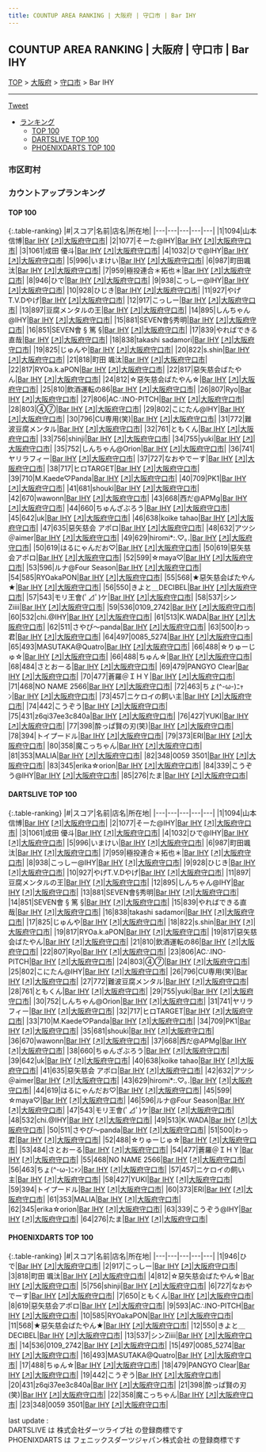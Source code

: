 ```yaml
---
title: COUNTUP AREA RANKING | 大阪府 | 守口市 | Bar IHY
---
```

## COUNTUP AREA RANKING | 大阪府 | 守口市 | Bar IHY

[TOP](/darts/rank/) > [大阪府](/darts/rank/大阪府/) > [守口市](/darts/rank/大阪府/守口市/) > Bar IHY

___

<a href="https://twitter.com/share?ref_src=twsrc%5Etfw" data-text="COUNTUP AREA RANKING | 大阪府守口市Bar IHY" class="twitter-share-button" data-hashtags="DARTSLIVE,PHOENIXDARTS,darts,ダーツ" data-show-count="false">Tweet</a>

* [ランキング](#カウントアップランキング)
    * [TOP 100](#top-100)
    * [DARTSLIVE TOP 100](#dartslive-top-100)
    * [PHOENIXDARTS TOP 100](#phoenixdarts-top-100)

### 市区町村

<ul>

</ul>

### カウントアップランキング

#### TOP 100



{:.table-ranking}
|#|スコア|名前|店名|所在地|
|---|---|---|---|---|
|1|1094|<span class="rank-name-dl">山本 信博</span>|<a href="/darts/rank/shops/8102d3604b03c5b10d9b047a20a7ba1e.html">Bar IHY</a> <a href="https://search.dartslive.com/jp/shop/8102d3604b03c5b10d9b047a20a7ba1e">[↗]</a>|<a href="/darts/rank/大阪府/守口市">大阪府守口市</a>|
|2|1077|<span class="rank-name-dl">そーた@IHY</span>|<a href="/darts/rank/shops/8102d3604b03c5b10d9b047a20a7ba1e.html">Bar IHY</a> <a href="https://search.dartslive.com/jp/shop/8102d3604b03c5b10d9b047a20a7ba1e">[↗]</a>|<a href="/darts/rank/大阪府/守口市">大阪府守口市</a>|
|3|1061|<span class="rank-name-dl">成田 優斗</span>|<a href="/darts/rank/shops/8102d3604b03c5b10d9b047a20a7ba1e.html">Bar IHY</a> <a href="https://search.dartslive.com/jp/shop/8102d3604b03c5b10d9b047a20a7ba1e">[↗]</a>|<a href="/darts/rank/大阪府/守口市">大阪府守口市</a>|
|4|1032|<span class="rank-name-dl">ひで@IHY</span>|<a href="/darts/rank/shops/8102d3604b03c5b10d9b047a20a7ba1e.html">Bar IHY</a> <a href="https://search.dartslive.com/jp/shop/8102d3604b03c5b10d9b047a20a7ba1e">[↗]</a>|<a href="/darts/rank/大阪府/守口市">大阪府守口市</a>|
|5|996|<span class="rank-name-dl">いまけい</span>|<a href="/darts/rank/shops/8102d3604b03c5b10d9b047a20a7ba1e.html">Bar IHY</a> <a href="https://search.dartslive.com/jp/shop/8102d3604b03c5b10d9b047a20a7ba1e">[↗]</a>|<a href="/darts/rank/大阪府/守口市">大阪府守口市</a>|
|6|987|<span class="rank-name-dl">町田颯汰</span>|<a href="/darts/rank/shops/8102d3604b03c5b10d9b047a20a7ba1e.html">Bar IHY</a> <a href="https://search.dartslive.com/jp/shop/8102d3604b03c5b10d9b047a20a7ba1e">[↗]</a>|<a href="/darts/rank/大阪府/守口市">大阪府守口市</a>|
|7|959|<span class="rank-name-dl">極投連合＊拓也＊</span>|<a href="/darts/rank/shops/8102d3604b03c5b10d9b047a20a7ba1e.html">Bar IHY</a> <a href="https://search.dartslive.com/jp/shop/8102d3604b03c5b10d9b047a20a7ba1e">[↗]</a>|<a href="/darts/rank/大阪府/守口市">大阪府守口市</a>|
|8|946|<span class="rank-name-pd">ひで</span>|<a href="/darts/rank/shops/67299.html">Bar IHY</a> <a href="https://vs.phoenixdarts.com/jp/shop/shopDetailInfo/s_67299?s_seq=67299">[↗]</a>|<a href="/darts/rank/大阪府/守口市">大阪府守口市</a>|
|9|938|<span class="rank-name-dl">こっしー@IHY</span>|<a href="/darts/rank/shops/8102d3604b03c5b10d9b047a20a7ba1e.html">Bar IHY</a> <a href="https://search.dartslive.com/jp/shop/8102d3604b03c5b10d9b047a20a7ba1e">[↗]</a>|<a href="/darts/rank/大阪府/守口市">大阪府守口市</a>|
|10|928|<span class="rank-name-dl">ひじき</span>|<a href="/darts/rank/shops/8102d3604b03c5b10d9b047a20a7ba1e.html">Bar IHY</a> <a href="https://search.dartslive.com/jp/shop/8102d3604b03c5b10d9b047a20a7ba1e">[↗]</a>|<a href="/darts/rank/大阪府/守口市">大阪府守口市</a>|
|11|927|<span class="rank-name-dl">やげT.V.Dやげ</span>|<a href="/darts/rank/shops/8102d3604b03c5b10d9b047a20a7ba1e.html">Bar IHY</a> <a href="https://search.dartslive.com/jp/shop/8102d3604b03c5b10d9b047a20a7ba1e">[↗]</a>|<a href="/darts/rank/大阪府/守口市">大阪府守口市</a>|
|12|917|<span class="rank-name-pd">こっしー</span>|<a href="/darts/rank/shops/67299.html">Bar IHY</a> <a href="https://vs.phoenixdarts.com/jp/shop/shopDetailInfo/s_67299?s_seq=67299">[↗]</a>|<a href="/darts/rank/大阪府/守口市">大阪府守口市</a>|
|13|897|<span class="rank-name-dl">豆腐メンタルの王</span>|<a href="/darts/rank/shops/8102d3604b03c5b10d9b047a20a7ba1e.html">Bar IHY</a> <a href="https://search.dartslive.com/jp/shop/8102d3604b03c5b10d9b047a20a7ba1e">[↗]</a>|<a href="/darts/rank/大阪府/守口市">大阪府守口市</a>|
|14|895|<span class="rank-name-dl">しんちゃん@IHY</span>|<a href="/darts/rank/shops/8102d3604b03c5b10d9b047a20a7ba1e.html">Bar IHY</a> <a href="https://search.dartslive.com/jp/shop/8102d3604b03c5b10d9b047a20a7ba1e">[↗]</a>|<a href="/darts/rank/大阪府/守口市">大阪府守口市</a>|
|15|881|<span class="rank-name-dl">SEVEN會§秀明</span>|<a href="/darts/rank/shops/8102d3604b03c5b10d9b047a20a7ba1e.html">Bar IHY</a> <a href="https://search.dartslive.com/jp/shop/8102d3604b03c5b10d9b047a20a7ba1e">[↗]</a>|<a href="/darts/rank/大阪府/守口市">大阪府守口市</a>|
|16|851|<span class="rank-name-dl">SEVEN會 § 篤 §</span>|<a href="/darts/rank/shops/8102d3604b03c5b10d9b047a20a7ba1e.html">Bar IHY</a> <a href="https://search.dartslive.com/jp/shop/8102d3604b03c5b10d9b047a20a7ba1e">[↗]</a>|<a href="/darts/rank/大阪府/守口市">大阪府守口市</a>|
|17|839|<span class="rank-name-dl">やればできる直哉</span>|<a href="/darts/rank/shops/8102d3604b03c5b10d9b047a20a7ba1e.html">Bar IHY</a> <a href="https://search.dartslive.com/jp/shop/8102d3604b03c5b10d9b047a20a7ba1e">[↗]</a>|<a href="/darts/rank/大阪府/守口市">大阪府守口市</a>|
|18|838|<span class="rank-name-dl">takashi sadamori</span>|<a href="/darts/rank/shops/8102d3604b03c5b10d9b047a20a7ba1e.html">Bar IHY</a> <a href="https://search.dartslive.com/jp/shop/8102d3604b03c5b10d9b047a20a7ba1e">[↗]</a>|<a href="/darts/rank/大阪府/守口市">大阪府守口市</a>|
|19|825|<span class="rank-name-dl">じゅんや</span>|<a href="/darts/rank/shops/8102d3604b03c5b10d9b047a20a7ba1e.html">Bar IHY</a> <a href="https://search.dartslive.com/jp/shop/8102d3604b03c5b10d9b047a20a7ba1e">[↗]</a>|<a href="/darts/rank/大阪府/守口市">大阪府守口市</a>|
|20|822|<span class="rank-name-dl">s.shin</span>|<a href="/darts/rank/shops/8102d3604b03c5b10d9b047a20a7ba1e.html">Bar IHY</a> <a href="https://search.dartslive.com/jp/shop/8102d3604b03c5b10d9b047a20a7ba1e">[↗]</a>|<a href="/darts/rank/大阪府/守口市">大阪府守口市</a>|
|21|818|<span class="rank-name-pd"><span class="pro-icon-pd"></span>町田 颯汰</span>|<a href="/darts/rank/shops/67299.html">Bar IHY</a> <a href="https://vs.phoenixdarts.com/jp/shop/shopDetailInfo/s_67299?s_seq=67299">[↗]</a>|<a href="/darts/rank/大阪府/守口市">大阪府守口市</a>|
|22|817|<span class="rank-name-dl">RYOa.k.aPON</span>|<a href="/darts/rank/shops/8102d3604b03c5b10d9b047a20a7ba1e.html">Bar IHY</a> <a href="https://search.dartslive.com/jp/shop/8102d3604b03c5b10d9b047a20a7ba1e">[↗]</a>|<a href="/darts/rank/大阪府/守口市">大阪府守口市</a>|
|22|817|<span class="rank-name-dl">惡矢慈会ばたやん</span>|<a href="/darts/rank/shops/8102d3604b03c5b10d9b047a20a7ba1e.html">Bar IHY</a> <a href="https://search.dartslive.com/jp/shop/8102d3604b03c5b10d9b047a20a7ba1e">[↗]</a>|<a href="/darts/rank/大阪府/守口市">大阪府守口市</a>|
|24|812|<span class="rank-name-pd">☆惡矢慈会ばたやん☆</span>|<a href="/darts/rank/shops/67299.html">Bar IHY</a> <a href="https://vs.phoenixdarts.com/jp/shop/shopDetailInfo/s_67299?s_seq=67299">[↗]</a>|<a href="/darts/rank/大阪府/守口市">大阪府守口市</a>|
|25|810|<span class="rank-name-dl">飲酒運転の86</span>|<a href="/darts/rank/shops/8102d3604b03c5b10d9b047a20a7ba1e.html">Bar IHY</a> <a href="https://search.dartslive.com/jp/shop/8102d3604b03c5b10d9b047a20a7ba1e">[↗]</a>|<a href="/darts/rank/大阪府/守口市">大阪府守口市</a>|
|26|807|<span class="rank-name-dl">Ryo</span>|<a href="/darts/rank/shops/8102d3604b03c5b10d9b047a20a7ba1e.html">Bar IHY</a> <a href="https://search.dartslive.com/jp/shop/8102d3604b03c5b10d9b047a20a7ba1e">[↗]</a>|<a href="/darts/rank/大阪府/守口市">大阪府守口市</a>|
|27|806|<span class="rank-name-dl">AC∴INO-PITCH</span>|<a href="/darts/rank/shops/8102d3604b03c5b10d9b047a20a7ba1e.html">Bar IHY</a> <a href="https://search.dartslive.com/jp/shop/8102d3604b03c5b10d9b047a20a7ba1e">[↗]</a>|<a href="/darts/rank/大阪府/守口市">大阪府守口市</a>|
|28|803|<span class="rank-name-dl">④⑦</span>|<a href="/darts/rank/shops/8102d3604b03c5b10d9b047a20a7ba1e.html">Bar IHY</a> <a href="https://search.dartslive.com/jp/shop/8102d3604b03c5b10d9b047a20a7ba1e">[↗]</a>|<a href="/darts/rank/大阪府/守口市">大阪府守口市</a>|
|29|802|<span class="rank-name-dl">こにたん@IHY</span>|<a href="/darts/rank/shops/8102d3604b03c5b10d9b047a20a7ba1e.html">Bar IHY</a> <a href="https://search.dartslive.com/jp/shop/8102d3604b03c5b10d9b047a20a7ba1e">[↗]</a>|<a href="/darts/rank/大阪府/守口市">大阪府守口市</a>|
|30|796|<span class="rank-name-dl">CU専用(笑)</span>|<a href="/darts/rank/shops/8102d3604b03c5b10d9b047a20a7ba1e.html">Bar IHY</a> <a href="https://search.dartslive.com/jp/shop/8102d3604b03c5b10d9b047a20a7ba1e">[↗]</a>|<a href="/darts/rank/大阪府/守口市">大阪府守口市</a>|
|31|772|<span class="rank-name-dl">難波豆腐メンタル</span>|<a href="/darts/rank/shops/8102d3604b03c5b10d9b047a20a7ba1e.html">Bar IHY</a> <a href="https://search.dartslive.com/jp/shop/8102d3604b03c5b10d9b047a20a7ba1e">[↗]</a>|<a href="/darts/rank/大阪府/守口市">大阪府守口市</a>|
|32|761|<span class="rank-name-dl">ともくん</span>|<a href="/darts/rank/shops/8102d3604b03c5b10d9b047a20a7ba1e.html">Bar IHY</a> <a href="https://search.dartslive.com/jp/shop/8102d3604b03c5b10d9b047a20a7ba1e">[↗]</a>|<a href="/darts/rank/大阪府/守口市">大阪府守口市</a>|
|33|756|<span class="rank-name-pd">shinji</span>|<a href="/darts/rank/shops/67299.html">Bar IHY</a> <a href="https://vs.phoenixdarts.com/jp/shop/shopDetailInfo/s_67299?s_seq=67299">[↗]</a>|<a href="/darts/rank/大阪府/守口市">大阪府守口市</a>|
|34|755|<span class="rank-name-dl">yuki</span>|<a href="/darts/rank/shops/8102d3604b03c5b10d9b047a20a7ba1e.html">Bar IHY</a> <a href="https://search.dartslive.com/jp/shop/8102d3604b03c5b10d9b047a20a7ba1e">[↗]</a>|<a href="/darts/rank/大阪府/守口市">大阪府守口市</a>|
|35|752|<span class="rank-name-dl">しんちゃん@Orion</span>|<a href="/darts/rank/shops/8102d3604b03c5b10d9b047a20a7ba1e.html">Bar IHY</a> <a href="https://search.dartslive.com/jp/shop/8102d3604b03c5b10d9b047a20a7ba1e">[↗]</a>|<a href="/darts/rank/大阪府/守口市">大阪府守口市</a>|
|36|741|<span class="rank-name-dl">ヤリラフィー</span>|<a href="/darts/rank/shops/8102d3604b03c5b10d9b047a20a7ba1e.html">Bar IHY</a> <a href="https://search.dartslive.com/jp/shop/8102d3604b03c5b10d9b047a20a7ba1e">[↗]</a>|<a href="/darts/rank/大阪府/守口市">大阪府守口市</a>|
|37|727|<span class="rank-name-pd">なおやでーす</span>|<a href="/darts/rank/shops/67299.html">Bar IHY</a> <a href="https://vs.phoenixdarts.com/jp/shop/shopDetailInfo/s_67299?s_seq=67299">[↗]</a>|<a href="/darts/rank/大阪府/守口市">大阪府守口市</a>|
|38|717|<span class="rank-name-dl">ヒロTARGET</span>|<a href="/darts/rank/shops/8102d3604b03c5b10d9b047a20a7ba1e.html">Bar IHY</a> <a href="https://search.dartslive.com/jp/shop/8102d3604b03c5b10d9b047a20a7ba1e">[↗]</a>|<a href="/darts/rank/大阪府/守口市">大阪府守口市</a>|
|39|710|<span class="rank-name-dl">M.Kaede♡Panda</span>|<a href="/darts/rank/shops/8102d3604b03c5b10d9b047a20a7ba1e.html">Bar IHY</a> <a href="https://search.dartslive.com/jp/shop/8102d3604b03c5b10d9b047a20a7ba1e">[↗]</a>|<a href="/darts/rank/大阪府/守口市">大阪府守口市</a>|
|40|709|<span class="rank-name-dl">PK1</span>|<a href="/darts/rank/shops/8102d3604b03c5b10d9b047a20a7ba1e.html">Bar IHY</a> <a href="https://search.dartslive.com/jp/shop/8102d3604b03c5b10d9b047a20a7ba1e">[↗]</a>|<a href="/darts/rank/大阪府/守口市">大阪府守口市</a>|
|41|681|<span class="rank-name-dl">shouki</span>|<a href="/darts/rank/shops/8102d3604b03c5b10d9b047a20a7ba1e.html">Bar IHY</a> <a href="https://search.dartslive.com/jp/shop/8102d3604b03c5b10d9b047a20a7ba1e">[↗]</a>|<a href="/darts/rank/大阪府/守口市">大阪府守口市</a>|
|42|670|<span class="rank-name-dl">wawonn</span>|<a href="/darts/rank/shops/8102d3604b03c5b10d9b047a20a7ba1e.html">Bar IHY</a> <a href="https://search.dartslive.com/jp/shop/8102d3604b03c5b10d9b047a20a7ba1e">[↗]</a>|<a href="/darts/rank/大阪府/守口市">大阪府守口市</a>|
|43|668|<span class="rank-name-dl">西だ@APMg</span>|<a href="/darts/rank/shops/8102d3604b03c5b10d9b047a20a7ba1e.html">Bar IHY</a> <a href="https://search.dartslive.com/jp/shop/8102d3604b03c5b10d9b047a20a7ba1e">[↗]</a>|<a href="/darts/rank/大阪府/守口市">大阪府守口市</a>|
|44|660|<span class="rank-name-dl">ちゅんざぶろう</span>|<a href="/darts/rank/shops/8102d3604b03c5b10d9b047a20a7ba1e.html">Bar IHY</a> <a href="https://search.dartslive.com/jp/shop/8102d3604b03c5b10d9b047a20a7ba1e">[↗]</a>|<a href="/darts/rank/大阪府/守口市">大阪府守口市</a>|
|45|642|<span class="rank-name-dl">uk</span>|<a href="/darts/rank/shops/8102d3604b03c5b10d9b047a20a7ba1e.html">Bar IHY</a> <a href="https://search.dartslive.com/jp/shop/8102d3604b03c5b10d9b047a20a7ba1e">[↗]</a>|<a href="/darts/rank/大阪府/守口市">大阪府守口市</a>|
|46|638|<span class="rank-name-dl">koike tahao</span>|<a href="/darts/rank/shops/8102d3604b03c5b10d9b047a20a7ba1e.html">Bar IHY</a> <a href="https://search.dartslive.com/jp/shop/8102d3604b03c5b10d9b047a20a7ba1e">[↗]</a>|<a href="/darts/rank/大阪府/守口市">大阪府守口市</a>|
|47|635|<span class="rank-name-dl">惡矢慈会 アポロ</span>|<a href="/darts/rank/shops/8102d3604b03c5b10d9b047a20a7ba1e.html">Bar IHY</a> <a href="https://search.dartslive.com/jp/shop/8102d3604b03c5b10d9b047a20a7ba1e">[↗]</a>|<a href="/darts/rank/大阪府/守口市">大阪府守口市</a>|
|48|632|<span class="rank-name-dl">アツシ＠aimer</span>|<a href="/darts/rank/shops/8102d3604b03c5b10d9b047a20a7ba1e.html">Bar IHY</a> <a href="https://search.dartslive.com/jp/shop/8102d3604b03c5b10d9b047a20a7ba1e">[↗]</a>|<a href="/darts/rank/大阪府/守口市">大阪府守口市</a>|
|49|629|<span class="rank-name-dl">hiromi*:.♡｡.</span>|<a href="/darts/rank/shops/8102d3604b03c5b10d9b047a20a7ba1e.html">Bar IHY</a> <a href="https://search.dartslive.com/jp/shop/8102d3604b03c5b10d9b047a20a7ba1e">[↗]</a>|<a href="/darts/rank/大阪府/守口市">大阪府守口市</a>|
|50|619|<span class="rank-name-dl">はるにゃんだお♡</span>|<a href="/darts/rank/shops/8102d3604b03c5b10d9b047a20a7ba1e.html">Bar IHY</a> <a href="https://search.dartslive.com/jp/shop/8102d3604b03c5b10d9b047a20a7ba1e">[↗]</a>|<a href="/darts/rank/大阪府/守口市">大阪府守口市</a>|
|50|619|<span class="rank-name-pd">惡矢慈会アポロ</span>|<a href="/darts/rank/shops/67299.html">Bar IHY</a> <a href="https://vs.phoenixdarts.com/jp/shop/shopDetailInfo/s_67299?s_seq=67299">[↗]</a>|<a href="/darts/rank/大阪府/守口市">大阪府守口市</a>|
|52|599|<span class="rank-name-dl">☆maya♡</span>|<a href="/darts/rank/shops/8102d3604b03c5b10d9b047a20a7ba1e.html">Bar IHY</a> <a href="https://search.dartslive.com/jp/shop/8102d3604b03c5b10d9b047a20a7ba1e">[↗]</a>|<a href="/darts/rank/大阪府/守口市">大阪府守口市</a>|
|53|596|<span class="rank-name-dl">ルナ@Four Season</span>|<a href="/darts/rank/shops/8102d3604b03c5b10d9b047a20a7ba1e.html">Bar IHY</a> <a href="https://search.dartslive.com/jp/shop/8102d3604b03c5b10d9b047a20a7ba1e">[↗]</a>|<a href="/darts/rank/大阪府/守口市">大阪府守口市</a>|
|54|585|<span class="rank-name-pd">RYOakaPON</span>|<a href="/darts/rank/shops/67299.html">Bar IHY</a> <a href="https://vs.phoenixdarts.com/jp/shop/shopDetailInfo/s_67299?s_seq=67299">[↗]</a>|<a href="/darts/rank/大阪府/守口市">大阪府守口市</a>|
|55|568|<span class="rank-name-pd">★惡矢慈会ばたやん★</span>|<a href="/darts/rank/shops/67299.html">Bar IHY</a> <a href="https://vs.phoenixdarts.com/jp/shop/shopDetailInfo/s_67299?s_seq=67299">[↗]</a>|<a href="/darts/rank/大阪府/守口市">大阪府守口市</a>|
|56|550|<span class="rank-name-pd">きよと＿DECIBEL</span>|<a href="/darts/rank/shops/67299.html">Bar IHY</a> <a href="https://vs.phoenixdarts.com/jp/shop/shopDetailInfo/s_67299?s_seq=67299">[↗]</a>|<a href="/darts/rank/大阪府/守口市">大阪府守口市</a>|
|57|543|<span class="rank-name-dl">モリ王會(ﾟ⊿ﾟ)ケ</span>|<a href="/darts/rank/shops/8102d3604b03c5b10d9b047a20a7ba1e.html">Bar IHY</a> <a href="https://search.dartslive.com/jp/shop/8102d3604b03c5b10d9b047a20a7ba1e">[↗]</a>|<a href="/darts/rank/大阪府/守口市">大阪府守口市</a>|
|58|537|<span class="rank-name-pd">シンZiiii</span>|<a href="/darts/rank/shops/67299.html">Bar IHY</a> <a href="https://vs.phoenixdarts.com/jp/shop/shopDetailInfo/s_67299?s_seq=67299">[↗]</a>|<a href="/darts/rank/大阪府/守口市">大阪府守口市</a>|
|59|536|<span class="rank-name-pd">0109_2742</span>|<a href="/darts/rank/shops/67299.html">Bar IHY</a> <a href="https://vs.phoenixdarts.com/jp/shop/shopDetailInfo/s_67299?s_seq=67299">[↗]</a>|<a href="/darts/rank/大阪府/守口市">大阪府守口市</a>|
|60|532|<span class="rank-name-dl">chi.@IHY</span>|<a href="/darts/rank/shops/8102d3604b03c5b10d9b047a20a7ba1e.html">Bar IHY</a> <a href="https://search.dartslive.com/jp/shop/8102d3604b03c5b10d9b047a20a7ba1e">[↗]</a>|<a href="/darts/rank/大阪府/守口市">大阪府守口市</a>|
|61|513|<span class="rank-name-dl">K.WADA</span>|<a href="/darts/rank/shops/8102d3604b03c5b10d9b047a20a7ba1e.html">Bar IHY</a> <a href="https://search.dartslive.com/jp/shop/8102d3604b03c5b10d9b047a20a7ba1e">[↗]</a>|<a href="/darts/rank/大阪府/守口市">大阪府守口市</a>|
|62|511|<span class="rank-name-dl">さやぴ〜panda</span>|<a href="/darts/rank/shops/8102d3604b03c5b10d9b047a20a7ba1e.html">Bar IHY</a> <a href="https://search.dartslive.com/jp/shop/8102d3604b03c5b10d9b047a20a7ba1e">[↗]</a>|<a href="/darts/rank/大阪府/守口市">大阪府守口市</a>|
|63|500|<span class="rank-name-dl">わっ君</span>|<a href="/darts/rank/shops/8102d3604b03c5b10d9b047a20a7ba1e.html">Bar IHY</a> <a href="https://search.dartslive.com/jp/shop/8102d3604b03c5b10d9b047a20a7ba1e">[↗]</a>|<a href="/darts/rank/大阪府/守口市">大阪府守口市</a>|
|64|497|<span class="rank-name-pd">0085_5274</span>|<a href="/darts/rank/shops/67299.html">Bar IHY</a> <a href="https://vs.phoenixdarts.com/jp/shop/shopDetailInfo/s_67299?s_seq=67299">[↗]</a>|<a href="/darts/rank/大阪府/守口市">大阪府守口市</a>|
|65|493|<span class="rank-name-pd">MASUTAKA@Quatro</span>|<a href="/darts/rank/shops/67299.html">Bar IHY</a> <a href="https://vs.phoenixdarts.com/jp/shop/shopDetailInfo/s_67299?s_seq=67299">[↗]</a>|<a href="/darts/rank/大阪府/守口市">大阪府守口市</a>|
|66|488|<span class="rank-name-dl">☆りゅーじゅ☆</span>|<a href="/darts/rank/shops/8102d3604b03c5b10d9b047a20a7ba1e.html">Bar IHY</a> <a href="https://search.dartslive.com/jp/shop/8102d3604b03c5b10d9b047a20a7ba1e">[↗]</a>|<a href="/darts/rank/大阪府/守口市">大阪府守口市</a>|
|66|488|<span class="rank-name-pd">ちゅん☆</span>|<a href="/darts/rank/shops/67299.html">Bar IHY</a> <a href="https://vs.phoenixdarts.com/jp/shop/shopDetailInfo/s_67299?s_seq=67299">[↗]</a>|<a href="/darts/rank/大阪府/守口市">大阪府守口市</a>|
|68|484|<span class="rank-name-dl">さとおーる</span>|<a href="/darts/rank/shops/8102d3604b03c5b10d9b047a20a7ba1e.html">Bar IHY</a> <a href="https://search.dartslive.com/jp/shop/8102d3604b03c5b10d9b047a20a7ba1e">[↗]</a>|<a href="/darts/rank/大阪府/守口市">大阪府守口市</a>|
|69|479|<span class="rank-name-pd">PANGYO Clear</span>|<a href="/darts/rank/shops/67299.html">Bar IHY</a> <a href="https://vs.phoenixdarts.com/jp/shop/shopDetailInfo/s_67299?s_seq=67299">[↗]</a>|<a href="/darts/rank/大阪府/守口市">大阪府守口市</a>|
|70|477|<span class="rank-name-dl">蒼羅＠ＩＨＹ</span>|<a href="/darts/rank/shops/8102d3604b03c5b10d9b047a20a7ba1e.html">Bar IHY</a> <a href="https://search.dartslive.com/jp/shop/8102d3604b03c5b10d9b047a20a7ba1e">[↗]</a>|<a href="/darts/rank/大阪府/守口市">大阪府守口市</a>|
|71|468|<span class="rank-name-dl">NO NAME 2566</span>|<a href="/darts/rank/shops/8102d3604b03c5b10d9b047a20a7ba1e.html">Bar IHY</a> <a href="https://search.dartslive.com/jp/shop/8102d3604b03c5b10d9b047a20a7ba1e">[↗]</a>|<a href="/darts/rank/大阪府/守口市">大阪府守口市</a>|
|72|463|<span class="rank-name-dl">ちょ(^-ω-)ﾆｬﾝ</span>|<a href="/darts/rank/shops/8102d3604b03c5b10d9b047a20a7ba1e.html">Bar IHY</a> <a href="https://search.dartslive.com/jp/shop/8102d3604b03c5b10d9b047a20a7ba1e">[↗]</a>|<a href="/darts/rank/大阪府/守口市">大阪府守口市</a>|
|73|457|<span class="rank-name-dl">ニケロイの飼い主</span>|<a href="/darts/rank/shops/8102d3604b03c5b10d9b047a20a7ba1e.html">Bar IHY</a> <a href="https://search.dartslive.com/jp/shop/8102d3604b03c5b10d9b047a20a7ba1e">[↗]</a>|<a href="/darts/rank/大阪府/守口市">大阪府守口市</a>|
|74|442|<span class="rank-name-pd">こうぞう</span>|<a href="/darts/rank/shops/67299.html">Bar IHY</a> <a href="https://vs.phoenixdarts.com/jp/shop/shopDetailInfo/s_67299?s_seq=67299">[↗]</a>|<a href="/darts/rank/大阪府/守口市">大阪府守口市</a>|
|75|431|<span class="rank-name-pd">z6qi37ee3c840a</span>|<a href="/darts/rank/shops/67299.html">Bar IHY</a> <a href="https://vs.phoenixdarts.com/jp/shop/shopDetailInfo/s_67299?s_seq=67299">[↗]</a>|<a href="/darts/rank/大阪府/守口市">大阪府守口市</a>|
|76|427|<span class="rank-name-dl">YUKI</span>|<a href="/darts/rank/shops/8102d3604b03c5b10d9b047a20a7ba1e.html">Bar IHY</a> <a href="https://search.dartslive.com/jp/shop/8102d3604b03c5b10d9b047a20a7ba1e">[↗]</a>|<a href="/darts/rank/大阪府/守口市">大阪府守口市</a>|
|77|398|<span class="rank-name-pd">酔っぱ賢の刃(笑)</span>|<a href="/darts/rank/shops/67299.html">Bar IHY</a> <a href="https://vs.phoenixdarts.com/jp/shop/shopDetailInfo/s_67299?s_seq=67299">[↗]</a>|<a href="/darts/rank/大阪府/守口市">大阪府守口市</a>|
|78|394|<span class="rank-name-dl">トイプードル</span>|<a href="/darts/rank/shops/8102d3604b03c5b10d9b047a20a7ba1e.html">Bar IHY</a> <a href="https://search.dartslive.com/jp/shop/8102d3604b03c5b10d9b047a20a7ba1e">[↗]</a>|<a href="/darts/rank/大阪府/守口市">大阪府守口市</a>|
|79|373|<span class="rank-name-dl">ERI</span>|<a href="/darts/rank/shops/8102d3604b03c5b10d9b047a20a7ba1e.html">Bar IHY</a> <a href="https://search.dartslive.com/jp/shop/8102d3604b03c5b10d9b047a20a7ba1e">[↗]</a>|<a href="/darts/rank/大阪府/守口市">大阪府守口市</a>|
|80|358|<span class="rank-name-pd">魔こっちゃん</span>|<a href="/darts/rank/shops/67299.html">Bar IHY</a> <a href="https://vs.phoenixdarts.com/jp/shop/shopDetailInfo/s_67299?s_seq=67299">[↗]</a>|<a href="/darts/rank/大阪府/守口市">大阪府守口市</a>|
|81|353|<span class="rank-name-dl">MALIA</span>|<a href="/darts/rank/shops/8102d3604b03c5b10d9b047a20a7ba1e.html">Bar IHY</a> <a href="https://search.dartslive.com/jp/shop/8102d3604b03c5b10d9b047a20a7ba1e">[↗]</a>|<a href="/darts/rank/大阪府/守口市">大阪府守口市</a>|
|82|348|<span class="rank-name-pd">0059 3501</span>|<a href="/darts/rank/shops/67299.html">Bar IHY</a> <a href="https://vs.phoenixdarts.com/jp/shop/shopDetailInfo/s_67299?s_seq=67299">[↗]</a>|<a href="/darts/rank/大阪府/守口市">大阪府守口市</a>|
|83|345|<span class="rank-name-dl">erika☆orion</span>|<a href="/darts/rank/shops/8102d3604b03c5b10d9b047a20a7ba1e.html">Bar IHY</a> <a href="https://search.dartslive.com/jp/shop/8102d3604b03c5b10d9b047a20a7ba1e">[↗]</a>|<a href="/darts/rank/大阪府/守口市">大阪府守口市</a>|
|84|339|<span class="rank-name-dl">こうぞう@IHY</span>|<a href="/darts/rank/shops/8102d3604b03c5b10d9b047a20a7ba1e.html">Bar IHY</a> <a href="https://search.dartslive.com/jp/shop/8102d3604b03c5b10d9b047a20a7ba1e">[↗]</a>|<a href="/darts/rank/大阪府/守口市">大阪府守口市</a>|
|85|276|<span class="rank-name-dl">たま</span>|<a href="/darts/rank/shops/8102d3604b03c5b10d9b047a20a7ba1e.html">Bar IHY</a> <a href="https://search.dartslive.com/jp/shop/8102d3604b03c5b10d9b047a20a7ba1e">[↗]</a>|<a href="/darts/rank/大阪府/守口市">大阪府守口市</a>|


#### DARTSLIVE TOP 100



{:.table-ranking}
|#|スコア|名前|店名|所在地|
|---|---|---|---|---|
|1|1094|<span class="rank-name-dl">山本 信博</span>|<a href="/darts/rank/shops/8102d3604b03c5b10d9b047a20a7ba1e.html">Bar IHY</a> <a href="https://search.dartslive.com/jp/shop/8102d3604b03c5b10d9b047a20a7ba1e">[↗]</a>|<a href="/darts/rank/大阪府/守口市">大阪府守口市</a>|
|2|1077|<span class="rank-name-dl">そーた@IHY</span>|<a href="/darts/rank/shops/8102d3604b03c5b10d9b047a20a7ba1e.html">Bar IHY</a> <a href="https://search.dartslive.com/jp/shop/8102d3604b03c5b10d9b047a20a7ba1e">[↗]</a>|<a href="/darts/rank/大阪府/守口市">大阪府守口市</a>|
|3|1061|<span class="rank-name-dl">成田 優斗</span>|<a href="/darts/rank/shops/8102d3604b03c5b10d9b047a20a7ba1e.html">Bar IHY</a> <a href="https://search.dartslive.com/jp/shop/8102d3604b03c5b10d9b047a20a7ba1e">[↗]</a>|<a href="/darts/rank/大阪府/守口市">大阪府守口市</a>|
|4|1032|<span class="rank-name-dl">ひで@IHY</span>|<a href="/darts/rank/shops/8102d3604b03c5b10d9b047a20a7ba1e.html">Bar IHY</a> <a href="https://search.dartslive.com/jp/shop/8102d3604b03c5b10d9b047a20a7ba1e">[↗]</a>|<a href="/darts/rank/大阪府/守口市">大阪府守口市</a>|
|5|996|<span class="rank-name-dl">いまけい</span>|<a href="/darts/rank/shops/8102d3604b03c5b10d9b047a20a7ba1e.html">Bar IHY</a> <a href="https://search.dartslive.com/jp/shop/8102d3604b03c5b10d9b047a20a7ba1e">[↗]</a>|<a href="/darts/rank/大阪府/守口市">大阪府守口市</a>|
|6|987|<span class="rank-name-dl">町田颯汰</span>|<a href="/darts/rank/shops/8102d3604b03c5b10d9b047a20a7ba1e.html">Bar IHY</a> <a href="https://search.dartslive.com/jp/shop/8102d3604b03c5b10d9b047a20a7ba1e">[↗]</a>|<a href="/darts/rank/大阪府/守口市">大阪府守口市</a>|
|7|959|<span class="rank-name-dl">極投連合＊拓也＊</span>|<a href="/darts/rank/shops/8102d3604b03c5b10d9b047a20a7ba1e.html">Bar IHY</a> <a href="https://search.dartslive.com/jp/shop/8102d3604b03c5b10d9b047a20a7ba1e">[↗]</a>|<a href="/darts/rank/大阪府/守口市">大阪府守口市</a>|
|8|938|<span class="rank-name-dl">こっしー@IHY</span>|<a href="/darts/rank/shops/8102d3604b03c5b10d9b047a20a7ba1e.html">Bar IHY</a> <a href="https://search.dartslive.com/jp/shop/8102d3604b03c5b10d9b047a20a7ba1e">[↗]</a>|<a href="/darts/rank/大阪府/守口市">大阪府守口市</a>|
|9|928|<span class="rank-name-dl">ひじき</span>|<a href="/darts/rank/shops/8102d3604b03c5b10d9b047a20a7ba1e.html">Bar IHY</a> <a href="https://search.dartslive.com/jp/shop/8102d3604b03c5b10d9b047a20a7ba1e">[↗]</a>|<a href="/darts/rank/大阪府/守口市">大阪府守口市</a>|
|10|927|<span class="rank-name-dl">やげT.V.Dやげ</span>|<a href="/darts/rank/shops/8102d3604b03c5b10d9b047a20a7ba1e.html">Bar IHY</a> <a href="https://search.dartslive.com/jp/shop/8102d3604b03c5b10d9b047a20a7ba1e">[↗]</a>|<a href="/darts/rank/大阪府/守口市">大阪府守口市</a>|
|11|897|<span class="rank-name-dl">豆腐メンタルの王</span>|<a href="/darts/rank/shops/8102d3604b03c5b10d9b047a20a7ba1e.html">Bar IHY</a> <a href="https://search.dartslive.com/jp/shop/8102d3604b03c5b10d9b047a20a7ba1e">[↗]</a>|<a href="/darts/rank/大阪府/守口市">大阪府守口市</a>|
|12|895|<span class="rank-name-dl">しんちゃん@IHY</span>|<a href="/darts/rank/shops/8102d3604b03c5b10d9b047a20a7ba1e.html">Bar IHY</a> <a href="https://search.dartslive.com/jp/shop/8102d3604b03c5b10d9b047a20a7ba1e">[↗]</a>|<a href="/darts/rank/大阪府/守口市">大阪府守口市</a>|
|13|881|<span class="rank-name-dl">SEVEN會§秀明</span>|<a href="/darts/rank/shops/8102d3604b03c5b10d9b047a20a7ba1e.html">Bar IHY</a> <a href="https://search.dartslive.com/jp/shop/8102d3604b03c5b10d9b047a20a7ba1e">[↗]</a>|<a href="/darts/rank/大阪府/守口市">大阪府守口市</a>|
|14|851|<span class="rank-name-dl">SEVEN會 § 篤 §</span>|<a href="/darts/rank/shops/8102d3604b03c5b10d9b047a20a7ba1e.html">Bar IHY</a> <a href="https://search.dartslive.com/jp/shop/8102d3604b03c5b10d9b047a20a7ba1e">[↗]</a>|<a href="/darts/rank/大阪府/守口市">大阪府守口市</a>|
|15|839|<span class="rank-name-dl">やればできる直哉</span>|<a href="/darts/rank/shops/8102d3604b03c5b10d9b047a20a7ba1e.html">Bar IHY</a> <a href="https://search.dartslive.com/jp/shop/8102d3604b03c5b10d9b047a20a7ba1e">[↗]</a>|<a href="/darts/rank/大阪府/守口市">大阪府守口市</a>|
|16|838|<span class="rank-name-dl">takashi sadamori</span>|<a href="/darts/rank/shops/8102d3604b03c5b10d9b047a20a7ba1e.html">Bar IHY</a> <a href="https://search.dartslive.com/jp/shop/8102d3604b03c5b10d9b047a20a7ba1e">[↗]</a>|<a href="/darts/rank/大阪府/守口市">大阪府守口市</a>|
|17|825|<span class="rank-name-dl">じゅんや</span>|<a href="/darts/rank/shops/8102d3604b03c5b10d9b047a20a7ba1e.html">Bar IHY</a> <a href="https://search.dartslive.com/jp/shop/8102d3604b03c5b10d9b047a20a7ba1e">[↗]</a>|<a href="/darts/rank/大阪府/守口市">大阪府守口市</a>|
|18|822|<span class="rank-name-dl">s.shin</span>|<a href="/darts/rank/shops/8102d3604b03c5b10d9b047a20a7ba1e.html">Bar IHY</a> <a href="https://search.dartslive.com/jp/shop/8102d3604b03c5b10d9b047a20a7ba1e">[↗]</a>|<a href="/darts/rank/大阪府/守口市">大阪府守口市</a>|
|19|817|<span class="rank-name-dl">RYOa.k.aPON</span>|<a href="/darts/rank/shops/8102d3604b03c5b10d9b047a20a7ba1e.html">Bar IHY</a> <a href="https://search.dartslive.com/jp/shop/8102d3604b03c5b10d9b047a20a7ba1e">[↗]</a>|<a href="/darts/rank/大阪府/守口市">大阪府守口市</a>|
|19|817|<span class="rank-name-dl">惡矢慈会ばたやん</span>|<a href="/darts/rank/shops/8102d3604b03c5b10d9b047a20a7ba1e.html">Bar IHY</a> <a href="https://search.dartslive.com/jp/shop/8102d3604b03c5b10d9b047a20a7ba1e">[↗]</a>|<a href="/darts/rank/大阪府/守口市">大阪府守口市</a>|
|21|810|<span class="rank-name-dl">飲酒運転の86</span>|<a href="/darts/rank/shops/8102d3604b03c5b10d9b047a20a7ba1e.html">Bar IHY</a> <a href="https://search.dartslive.com/jp/shop/8102d3604b03c5b10d9b047a20a7ba1e">[↗]</a>|<a href="/darts/rank/大阪府/守口市">大阪府守口市</a>|
|22|807|<span class="rank-name-dl">Ryo</span>|<a href="/darts/rank/shops/8102d3604b03c5b10d9b047a20a7ba1e.html">Bar IHY</a> <a href="https://search.dartslive.com/jp/shop/8102d3604b03c5b10d9b047a20a7ba1e">[↗]</a>|<a href="/darts/rank/大阪府/守口市">大阪府守口市</a>|
|23|806|<span class="rank-name-dl">AC∴INO-PITCH</span>|<a href="/darts/rank/shops/8102d3604b03c5b10d9b047a20a7ba1e.html">Bar IHY</a> <a href="https://search.dartslive.com/jp/shop/8102d3604b03c5b10d9b047a20a7ba1e">[↗]</a>|<a href="/darts/rank/大阪府/守口市">大阪府守口市</a>|
|24|803|<span class="rank-name-dl">④⑦</span>|<a href="/darts/rank/shops/8102d3604b03c5b10d9b047a20a7ba1e.html">Bar IHY</a> <a href="https://search.dartslive.com/jp/shop/8102d3604b03c5b10d9b047a20a7ba1e">[↗]</a>|<a href="/darts/rank/大阪府/守口市">大阪府守口市</a>|
|25|802|<span class="rank-name-dl">こにたん@IHY</span>|<a href="/darts/rank/shops/8102d3604b03c5b10d9b047a20a7ba1e.html">Bar IHY</a> <a href="https://search.dartslive.com/jp/shop/8102d3604b03c5b10d9b047a20a7ba1e">[↗]</a>|<a href="/darts/rank/大阪府/守口市">大阪府守口市</a>|
|26|796|<span class="rank-name-dl">CU専用(笑)</span>|<a href="/darts/rank/shops/8102d3604b03c5b10d9b047a20a7ba1e.html">Bar IHY</a> <a href="https://search.dartslive.com/jp/shop/8102d3604b03c5b10d9b047a20a7ba1e">[↗]</a>|<a href="/darts/rank/大阪府/守口市">大阪府守口市</a>|
|27|772|<span class="rank-name-dl">難波豆腐メンタル</span>|<a href="/darts/rank/shops/8102d3604b03c5b10d9b047a20a7ba1e.html">Bar IHY</a> <a href="https://search.dartslive.com/jp/shop/8102d3604b03c5b10d9b047a20a7ba1e">[↗]</a>|<a href="/darts/rank/大阪府/守口市">大阪府守口市</a>|
|28|761|<span class="rank-name-dl">ともくん</span>|<a href="/darts/rank/shops/8102d3604b03c5b10d9b047a20a7ba1e.html">Bar IHY</a> <a href="https://search.dartslive.com/jp/shop/8102d3604b03c5b10d9b047a20a7ba1e">[↗]</a>|<a href="/darts/rank/大阪府/守口市">大阪府守口市</a>|
|29|755|<span class="rank-name-dl">yuki</span>|<a href="/darts/rank/shops/8102d3604b03c5b10d9b047a20a7ba1e.html">Bar IHY</a> <a href="https://search.dartslive.com/jp/shop/8102d3604b03c5b10d9b047a20a7ba1e">[↗]</a>|<a href="/darts/rank/大阪府/守口市">大阪府守口市</a>|
|30|752|<span class="rank-name-dl">しんちゃん@Orion</span>|<a href="/darts/rank/shops/8102d3604b03c5b10d9b047a20a7ba1e.html">Bar IHY</a> <a href="https://search.dartslive.com/jp/shop/8102d3604b03c5b10d9b047a20a7ba1e">[↗]</a>|<a href="/darts/rank/大阪府/守口市">大阪府守口市</a>|
|31|741|<span class="rank-name-dl">ヤリラフィー</span>|<a href="/darts/rank/shops/8102d3604b03c5b10d9b047a20a7ba1e.html">Bar IHY</a> <a href="https://search.dartslive.com/jp/shop/8102d3604b03c5b10d9b047a20a7ba1e">[↗]</a>|<a href="/darts/rank/大阪府/守口市">大阪府守口市</a>|
|32|717|<span class="rank-name-dl">ヒロTARGET</span>|<a href="/darts/rank/shops/8102d3604b03c5b10d9b047a20a7ba1e.html">Bar IHY</a> <a href="https://search.dartslive.com/jp/shop/8102d3604b03c5b10d9b047a20a7ba1e">[↗]</a>|<a href="/darts/rank/大阪府/守口市">大阪府守口市</a>|
|33|710|<span class="rank-name-dl">M.Kaede♡Panda</span>|<a href="/darts/rank/shops/8102d3604b03c5b10d9b047a20a7ba1e.html">Bar IHY</a> <a href="https://search.dartslive.com/jp/shop/8102d3604b03c5b10d9b047a20a7ba1e">[↗]</a>|<a href="/darts/rank/大阪府/守口市">大阪府守口市</a>|
|34|709|<span class="rank-name-dl">PK1</span>|<a href="/darts/rank/shops/8102d3604b03c5b10d9b047a20a7ba1e.html">Bar IHY</a> <a href="https://search.dartslive.com/jp/shop/8102d3604b03c5b10d9b047a20a7ba1e">[↗]</a>|<a href="/darts/rank/大阪府/守口市">大阪府守口市</a>|
|35|681|<span class="rank-name-dl">shouki</span>|<a href="/darts/rank/shops/8102d3604b03c5b10d9b047a20a7ba1e.html">Bar IHY</a> <a href="https://search.dartslive.com/jp/shop/8102d3604b03c5b10d9b047a20a7ba1e">[↗]</a>|<a href="/darts/rank/大阪府/守口市">大阪府守口市</a>|
|36|670|<span class="rank-name-dl">wawonn</span>|<a href="/darts/rank/shops/8102d3604b03c5b10d9b047a20a7ba1e.html">Bar IHY</a> <a href="https://search.dartslive.com/jp/shop/8102d3604b03c5b10d9b047a20a7ba1e">[↗]</a>|<a href="/darts/rank/大阪府/守口市">大阪府守口市</a>|
|37|668|<span class="rank-name-dl">西だ@APMg</span>|<a href="/darts/rank/shops/8102d3604b03c5b10d9b047a20a7ba1e.html">Bar IHY</a> <a href="https://search.dartslive.com/jp/shop/8102d3604b03c5b10d9b047a20a7ba1e">[↗]</a>|<a href="/darts/rank/大阪府/守口市">大阪府守口市</a>|
|38|660|<span class="rank-name-dl">ちゅんざぶろう</span>|<a href="/darts/rank/shops/8102d3604b03c5b10d9b047a20a7ba1e.html">Bar IHY</a> <a href="https://search.dartslive.com/jp/shop/8102d3604b03c5b10d9b047a20a7ba1e">[↗]</a>|<a href="/darts/rank/大阪府/守口市">大阪府守口市</a>|
|39|642|<span class="rank-name-dl">uk</span>|<a href="/darts/rank/shops/8102d3604b03c5b10d9b047a20a7ba1e.html">Bar IHY</a> <a href="https://search.dartslive.com/jp/shop/8102d3604b03c5b10d9b047a20a7ba1e">[↗]</a>|<a href="/darts/rank/大阪府/守口市">大阪府守口市</a>|
|40|638|<span class="rank-name-dl">koike tahao</span>|<a href="/darts/rank/shops/8102d3604b03c5b10d9b047a20a7ba1e.html">Bar IHY</a> <a href="https://search.dartslive.com/jp/shop/8102d3604b03c5b10d9b047a20a7ba1e">[↗]</a>|<a href="/darts/rank/大阪府/守口市">大阪府守口市</a>|
|41|635|<span class="rank-name-dl">惡矢慈会 アポロ</span>|<a href="/darts/rank/shops/8102d3604b03c5b10d9b047a20a7ba1e.html">Bar IHY</a> <a href="https://search.dartslive.com/jp/shop/8102d3604b03c5b10d9b047a20a7ba1e">[↗]</a>|<a href="/darts/rank/大阪府/守口市">大阪府守口市</a>|
|42|632|<span class="rank-name-dl">アツシ＠aimer</span>|<a href="/darts/rank/shops/8102d3604b03c5b10d9b047a20a7ba1e.html">Bar IHY</a> <a href="https://search.dartslive.com/jp/shop/8102d3604b03c5b10d9b047a20a7ba1e">[↗]</a>|<a href="/darts/rank/大阪府/守口市">大阪府守口市</a>|
|43|629|<span class="rank-name-dl">hiromi*:.♡｡.</span>|<a href="/darts/rank/shops/8102d3604b03c5b10d9b047a20a7ba1e.html">Bar IHY</a> <a href="https://search.dartslive.com/jp/shop/8102d3604b03c5b10d9b047a20a7ba1e">[↗]</a>|<a href="/darts/rank/大阪府/守口市">大阪府守口市</a>|
|44|619|<span class="rank-name-dl">はるにゃんだお♡</span>|<a href="/darts/rank/shops/8102d3604b03c5b10d9b047a20a7ba1e.html">Bar IHY</a> <a href="https://search.dartslive.com/jp/shop/8102d3604b03c5b10d9b047a20a7ba1e">[↗]</a>|<a href="/darts/rank/大阪府/守口市">大阪府守口市</a>|
|45|599|<span class="rank-name-dl">☆maya♡</span>|<a href="/darts/rank/shops/8102d3604b03c5b10d9b047a20a7ba1e.html">Bar IHY</a> <a href="https://search.dartslive.com/jp/shop/8102d3604b03c5b10d9b047a20a7ba1e">[↗]</a>|<a href="/darts/rank/大阪府/守口市">大阪府守口市</a>|
|46|596|<span class="rank-name-dl">ルナ@Four Season</span>|<a href="/darts/rank/shops/8102d3604b03c5b10d9b047a20a7ba1e.html">Bar IHY</a> <a href="https://search.dartslive.com/jp/shop/8102d3604b03c5b10d9b047a20a7ba1e">[↗]</a>|<a href="/darts/rank/大阪府/守口市">大阪府守口市</a>|
|47|543|<span class="rank-name-dl">モリ王會(ﾟ⊿ﾟ)ケ</span>|<a href="/darts/rank/shops/8102d3604b03c5b10d9b047a20a7ba1e.html">Bar IHY</a> <a href="https://search.dartslive.com/jp/shop/8102d3604b03c5b10d9b047a20a7ba1e">[↗]</a>|<a href="/darts/rank/大阪府/守口市">大阪府守口市</a>|
|48|532|<span class="rank-name-dl">chi.@IHY</span>|<a href="/darts/rank/shops/8102d3604b03c5b10d9b047a20a7ba1e.html">Bar IHY</a> <a href="https://search.dartslive.com/jp/shop/8102d3604b03c5b10d9b047a20a7ba1e">[↗]</a>|<a href="/darts/rank/大阪府/守口市">大阪府守口市</a>|
|49|513|<span class="rank-name-dl">K.WADA</span>|<a href="/darts/rank/shops/8102d3604b03c5b10d9b047a20a7ba1e.html">Bar IHY</a> <a href="https://search.dartslive.com/jp/shop/8102d3604b03c5b10d9b047a20a7ba1e">[↗]</a>|<a href="/darts/rank/大阪府/守口市">大阪府守口市</a>|
|50|511|<span class="rank-name-dl">さやぴ〜panda</span>|<a href="/darts/rank/shops/8102d3604b03c5b10d9b047a20a7ba1e.html">Bar IHY</a> <a href="https://search.dartslive.com/jp/shop/8102d3604b03c5b10d9b047a20a7ba1e">[↗]</a>|<a href="/darts/rank/大阪府/守口市">大阪府守口市</a>|
|51|500|<span class="rank-name-dl">わっ君</span>|<a href="/darts/rank/shops/8102d3604b03c5b10d9b047a20a7ba1e.html">Bar IHY</a> <a href="https://search.dartslive.com/jp/shop/8102d3604b03c5b10d9b047a20a7ba1e">[↗]</a>|<a href="/darts/rank/大阪府/守口市">大阪府守口市</a>|
|52|488|<span class="rank-name-dl">☆りゅーじゅ☆</span>|<a href="/darts/rank/shops/8102d3604b03c5b10d9b047a20a7ba1e.html">Bar IHY</a> <a href="https://search.dartslive.com/jp/shop/8102d3604b03c5b10d9b047a20a7ba1e">[↗]</a>|<a href="/darts/rank/大阪府/守口市">大阪府守口市</a>|
|53|484|<span class="rank-name-dl">さとおーる</span>|<a href="/darts/rank/shops/8102d3604b03c5b10d9b047a20a7ba1e.html">Bar IHY</a> <a href="https://search.dartslive.com/jp/shop/8102d3604b03c5b10d9b047a20a7ba1e">[↗]</a>|<a href="/darts/rank/大阪府/守口市">大阪府守口市</a>|
|54|477|<span class="rank-name-dl">蒼羅＠ＩＨＹ</span>|<a href="/darts/rank/shops/8102d3604b03c5b10d9b047a20a7ba1e.html">Bar IHY</a> <a href="https://search.dartslive.com/jp/shop/8102d3604b03c5b10d9b047a20a7ba1e">[↗]</a>|<a href="/darts/rank/大阪府/守口市">大阪府守口市</a>|
|55|468|<span class="rank-name-dl">NO NAME 2566</span>|<a href="/darts/rank/shops/8102d3604b03c5b10d9b047a20a7ba1e.html">Bar IHY</a> <a href="https://search.dartslive.com/jp/shop/8102d3604b03c5b10d9b047a20a7ba1e">[↗]</a>|<a href="/darts/rank/大阪府/守口市">大阪府守口市</a>|
|56|463|<span class="rank-name-dl">ちょ(^-ω-)ﾆｬﾝ</span>|<a href="/darts/rank/shops/8102d3604b03c5b10d9b047a20a7ba1e.html">Bar IHY</a> <a href="https://search.dartslive.com/jp/shop/8102d3604b03c5b10d9b047a20a7ba1e">[↗]</a>|<a href="/darts/rank/大阪府/守口市">大阪府守口市</a>|
|57|457|<span class="rank-name-dl">ニケロイの飼い主</span>|<a href="/darts/rank/shops/8102d3604b03c5b10d9b047a20a7ba1e.html">Bar IHY</a> <a href="https://search.dartslive.com/jp/shop/8102d3604b03c5b10d9b047a20a7ba1e">[↗]</a>|<a href="/darts/rank/大阪府/守口市">大阪府守口市</a>|
|58|427|<span class="rank-name-dl">YUKI</span>|<a href="/darts/rank/shops/8102d3604b03c5b10d9b047a20a7ba1e.html">Bar IHY</a> <a href="https://search.dartslive.com/jp/shop/8102d3604b03c5b10d9b047a20a7ba1e">[↗]</a>|<a href="/darts/rank/大阪府/守口市">大阪府守口市</a>|
|59|394|<span class="rank-name-dl">トイプードル</span>|<a href="/darts/rank/shops/8102d3604b03c5b10d9b047a20a7ba1e.html">Bar IHY</a> <a href="https://search.dartslive.com/jp/shop/8102d3604b03c5b10d9b047a20a7ba1e">[↗]</a>|<a href="/darts/rank/大阪府/守口市">大阪府守口市</a>|
|60|373|<span class="rank-name-dl">ERI</span>|<a href="/darts/rank/shops/8102d3604b03c5b10d9b047a20a7ba1e.html">Bar IHY</a> <a href="https://search.dartslive.com/jp/shop/8102d3604b03c5b10d9b047a20a7ba1e">[↗]</a>|<a href="/darts/rank/大阪府/守口市">大阪府守口市</a>|
|61|353|<span class="rank-name-dl">MALIA</span>|<a href="/darts/rank/shops/8102d3604b03c5b10d9b047a20a7ba1e.html">Bar IHY</a> <a href="https://search.dartslive.com/jp/shop/8102d3604b03c5b10d9b047a20a7ba1e">[↗]</a>|<a href="/darts/rank/大阪府/守口市">大阪府守口市</a>|
|62|345|<span class="rank-name-dl">erika☆orion</span>|<a href="/darts/rank/shops/8102d3604b03c5b10d9b047a20a7ba1e.html">Bar IHY</a> <a href="https://search.dartslive.com/jp/shop/8102d3604b03c5b10d9b047a20a7ba1e">[↗]</a>|<a href="/darts/rank/大阪府/守口市">大阪府守口市</a>|
|63|339|<span class="rank-name-dl">こうぞう@IHY</span>|<a href="/darts/rank/shops/8102d3604b03c5b10d9b047a20a7ba1e.html">Bar IHY</a> <a href="https://search.dartslive.com/jp/shop/8102d3604b03c5b10d9b047a20a7ba1e">[↗]</a>|<a href="/darts/rank/大阪府/守口市">大阪府守口市</a>|
|64|276|<span class="rank-name-dl">たま</span>|<a href="/darts/rank/shops/8102d3604b03c5b10d9b047a20a7ba1e.html">Bar IHY</a> <a href="https://search.dartslive.com/jp/shop/8102d3604b03c5b10d9b047a20a7ba1e">[↗]</a>|<a href="/darts/rank/大阪府/守口市">大阪府守口市</a>|


#### PHOENIXDARTS TOP 100



{:.table-ranking}
|#|スコア|名前|店名|所在地|
|---|---|---|---|---|
|1|946|<span class="rank-name-pd">ひで</span>|<a href="/darts/rank/shops/67299.html">Bar IHY</a> <a href="https://vs.phoenixdarts.com/jp/shop/shopDetailInfo/s_67299?s_seq=67299">[↗]</a>|<a href="/darts/rank/大阪府/守口市">大阪府守口市</a>|
|2|917|<span class="rank-name-pd">こっしー</span>|<a href="/darts/rank/shops/67299.html">Bar IHY</a> <a href="https://vs.phoenixdarts.com/jp/shop/shopDetailInfo/s_67299?s_seq=67299">[↗]</a>|<a href="/darts/rank/大阪府/守口市">大阪府守口市</a>|
|3|818|<span class="rank-name-pd"><span class="pro-icon-pd"></span>町田 颯汰</span>|<a href="/darts/rank/shops/67299.html">Bar IHY</a> <a href="https://vs.phoenixdarts.com/jp/shop/shopDetailInfo/s_67299?s_seq=67299">[↗]</a>|<a href="/darts/rank/大阪府/守口市">大阪府守口市</a>|
|4|812|<span class="rank-name-pd">☆惡矢慈会ばたやん☆</span>|<a href="/darts/rank/shops/67299.html">Bar IHY</a> <a href="https://vs.phoenixdarts.com/jp/shop/shopDetailInfo/s_67299?s_seq=67299">[↗]</a>|<a href="/darts/rank/大阪府/守口市">大阪府守口市</a>|
|5|756|<span class="rank-name-pd">shinji</span>|<a href="/darts/rank/shops/67299.html">Bar IHY</a> <a href="https://vs.phoenixdarts.com/jp/shop/shopDetailInfo/s_67299?s_seq=67299">[↗]</a>|<a href="/darts/rank/大阪府/守口市">大阪府守口市</a>|
|6|727|<span class="rank-name-pd">なおやでーす</span>|<a href="/darts/rank/shops/67299.html">Bar IHY</a> <a href="https://vs.phoenixdarts.com/jp/shop/shopDetailInfo/s_67299?s_seq=67299">[↗]</a>|<a href="/darts/rank/大阪府/守口市">大阪府守口市</a>|
|7|650|<span class="rank-name-pd">ともくん</span>|<a href="/darts/rank/shops/67299.html">Bar IHY</a> <a href="https://vs.phoenixdarts.com/jp/shop/shopDetailInfo/s_67299?s_seq=67299">[↗]</a>|<a href="/darts/rank/大阪府/守口市">大阪府守口市</a>|
|8|619|<span class="rank-name-pd">惡矢慈会アポロ</span>|<a href="/darts/rank/shops/67299.html">Bar IHY</a> <a href="https://vs.phoenixdarts.com/jp/shop/shopDetailInfo/s_67299?s_seq=67299">[↗]</a>|<a href="/darts/rank/大阪府/守口市">大阪府守口市</a>|
|9|593|<span class="rank-name-pd">AC∴INO-PITCH</span>|<a href="/darts/rank/shops/67299.html">Bar IHY</a> <a href="https://vs.phoenixdarts.com/jp/shop/shopDetailInfo/s_67299?s_seq=67299">[↗]</a>|<a href="/darts/rank/大阪府/守口市">大阪府守口市</a>|
|10|585|<span class="rank-name-pd">RYOakaPON</span>|<a href="/darts/rank/shops/67299.html">Bar IHY</a> <a href="https://vs.phoenixdarts.com/jp/shop/shopDetailInfo/s_67299?s_seq=67299">[↗]</a>|<a href="/darts/rank/大阪府/守口市">大阪府守口市</a>|
|11|568|<span class="rank-name-pd">★惡矢慈会ばたやん★</span>|<a href="/darts/rank/shops/67299.html">Bar IHY</a> <a href="https://vs.phoenixdarts.com/jp/shop/shopDetailInfo/s_67299?s_seq=67299">[↗]</a>|<a href="/darts/rank/大阪府/守口市">大阪府守口市</a>|
|12|550|<span class="rank-name-pd">きよと＿DECIBEL</span>|<a href="/darts/rank/shops/67299.html">Bar IHY</a> <a href="https://vs.phoenixdarts.com/jp/shop/shopDetailInfo/s_67299?s_seq=67299">[↗]</a>|<a href="/darts/rank/大阪府/守口市">大阪府守口市</a>|
|13|537|<span class="rank-name-pd">シンZiiii</span>|<a href="/darts/rank/shops/67299.html">Bar IHY</a> <a href="https://vs.phoenixdarts.com/jp/shop/shopDetailInfo/s_67299?s_seq=67299">[↗]</a>|<a href="/darts/rank/大阪府/守口市">大阪府守口市</a>|
|14|536|<span class="rank-name-pd">0109_2742</span>|<a href="/darts/rank/shops/67299.html">Bar IHY</a> <a href="https://vs.phoenixdarts.com/jp/shop/shopDetailInfo/s_67299?s_seq=67299">[↗]</a>|<a href="/darts/rank/大阪府/守口市">大阪府守口市</a>|
|15|497|<span class="rank-name-pd">0085_5274</span>|<a href="/darts/rank/shops/67299.html">Bar IHY</a> <a href="https://vs.phoenixdarts.com/jp/shop/shopDetailInfo/s_67299?s_seq=67299">[↗]</a>|<a href="/darts/rank/大阪府/守口市">大阪府守口市</a>|
|16|493|<span class="rank-name-pd">MASUTAKA@Quatro</span>|<a href="/darts/rank/shops/67299.html">Bar IHY</a> <a href="https://vs.phoenixdarts.com/jp/shop/shopDetailInfo/s_67299?s_seq=67299">[↗]</a>|<a href="/darts/rank/大阪府/守口市">大阪府守口市</a>|
|17|488|<span class="rank-name-pd">ちゅん☆</span>|<a href="/darts/rank/shops/67299.html">Bar IHY</a> <a href="https://vs.phoenixdarts.com/jp/shop/shopDetailInfo/s_67299?s_seq=67299">[↗]</a>|<a href="/darts/rank/大阪府/守口市">大阪府守口市</a>|
|18|479|<span class="rank-name-pd">PANGYO Clear</span>|<a href="/darts/rank/shops/67299.html">Bar IHY</a> <a href="https://vs.phoenixdarts.com/jp/shop/shopDetailInfo/s_67299?s_seq=67299">[↗]</a>|<a href="/darts/rank/大阪府/守口市">大阪府守口市</a>|
|19|442|<span class="rank-name-pd">こうぞう</span>|<a href="/darts/rank/shops/67299.html">Bar IHY</a> <a href="https://vs.phoenixdarts.com/jp/shop/shopDetailInfo/s_67299?s_seq=67299">[↗]</a>|<a href="/darts/rank/大阪府/守口市">大阪府守口市</a>|
|20|431|<span class="rank-name-pd">z6qi37ee3c840a</span>|<a href="/darts/rank/shops/67299.html">Bar IHY</a> <a href="https://vs.phoenixdarts.com/jp/shop/shopDetailInfo/s_67299?s_seq=67299">[↗]</a>|<a href="/darts/rank/大阪府/守口市">大阪府守口市</a>|
|21|398|<span class="rank-name-pd">酔っぱ賢の刃(笑)</span>|<a href="/darts/rank/shops/67299.html">Bar IHY</a> <a href="https://vs.phoenixdarts.com/jp/shop/shopDetailInfo/s_67299?s_seq=67299">[↗]</a>|<a href="/darts/rank/大阪府/守口市">大阪府守口市</a>|
|22|358|<span class="rank-name-pd">魔こっちゃん</span>|<a href="/darts/rank/shops/67299.html">Bar IHY</a> <a href="https://vs.phoenixdarts.com/jp/shop/shopDetailInfo/s_67299?s_seq=67299">[↗]</a>|<a href="/darts/rank/大阪府/守口市">大阪府守口市</a>|
|23|348|<span class="rank-name-pd">0059 3501</span>|<a href="/darts/rank/shops/67299.html">Bar IHY</a> <a href="https://vs.phoenixdarts.com/jp/shop/shopDetailInfo/s_67299?s_seq=67299">[↗]</a>|<a href="/darts/rank/大阪府/守口市">大阪府守口市</a>|


<div class="footer border-top border-gray-light mt-5 pt-3 text-right text-gray">
    last update : <span style="font-weight: italic" id="foot_last_modified"></span><br />
    DARTSLIVE は 株式会社ダーツライブ社 の登録商標です<br />
    PHOENIXDARTS は フェニックスダーツジャパン株式会社 の登録商標です<br />
</div>

<script src="https://cdnjs.cloudflare.com/ajax/libs/jquery.tablesorter/2.31.3/js/jquery.tablesorter.min.js" integrity="sha512-qzgd5cYSZcosqpzpn7zF2ZId8f/8CHmFKZ8j7mU4OUXTNRd5g+ZHBPsgKEwoqxCtdQvExE5LprwwPAgoicguNg==" crossorigin="anonymous" referrerpolicy="no-referrer"></script>
<link rel="stylesheet" href="https://cdnjs.cloudflare.com/ajax/libs/jquery.tablesorter/2.31.3/css/theme.default.min.css" integrity="sha512-wghhOJkjQX0Lh3NSWvNKeZ0ZpNn+SPVXX1Qyc9OCaogADktxrBiBdKGDoqVUOyhStvMBmJQ8ZdMHiR3wuEq8+w==" crossorigin="anonymous" referrerpolicy="no-referrer" />
<script>
$(function() {
    $(".table-ranking").tablesorter({sortList:[[0, 0]]});
    $("#foot_last_modified").text(formatDate(new Date(document.lastModified), 'yyyy-MM-dd HH:mm:ss'));
});
</script>

<script async src="https://platform.twitter.com/widgets.js" charset="utf-8"></script>